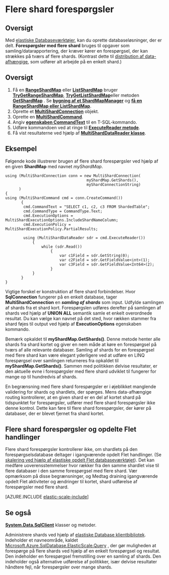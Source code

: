 <properties 
    pageTitle="Forespørgsler med flere shard | Microsoft Azure" 
    description="Køre forespørgsler på tværs af shards ved hjælp af biblioteket elastiske database klient." 
    services="sql-database" 
    documentationCenter="" 
    manager="jhubbard" 
    authors="torsteng" 
    editor=""/>

<tags 
    ms.service="sql-database" 
    ms.workload="sql-database" 
    ms.tgt_pltfrm="na" 
    ms.devlang="na" 
    ms.topic="article" 
    ms.date="04/12/2016" 
    ms.author="torsteng"/>

# <a name="multi-shard-querying"></a>Flere shard forespørgsler

## <a name="overview"></a>Oversigt

Med [elastiske Databaseværktøjer](sql-database-elastic-scale-introduction.md), kan du oprette databaseløsninger, der er delt. **Forespørgsler med flere shard** bruges til opgaver som samling/datarapportering, der kræver kører en forespørgsel, der kan strækkes på tværs af flere shards. (Kontrast dette til [distribution af data-afhængige](sql-database-elastic-scale-data-dependent-routing.md), som udfører alt arbejde på en enkelt shard.) 

## <a name="overview"></a>Oversigt

1. Få en [**RangeShardMap**](https://msdn.microsoft.com/library/azure/dn807318.aspx) eller [**ListShardMap**](https://msdn.microsoft.com/library/azure/dn807370.aspx) bruger [**TryGetRangeShardMap**](https://msdn.microsoft.com/library/azure/microsoft.azure.sqldatabase.elasticscale.shardmanagement.shardmapmanager.trygetrangeshardmap.aspx), [**TryGetListShardMap**](https://msdn.microsoft.com/library/azure/microsoft.azure.sqldatabase.elasticscale.shardmanagement.shardmapmanager.trygetlistshardmap.aspx)eller metoden [**GetShardMap**](https://msdn.microsoft.com/library/azure/microsoft.azure.sqldatabase.elasticscale.shardmanagement.shardmapmanager.getshardmap.aspx) . Se [**bygning af et ShardMapManager**](sql-database-elastic-scale-shard-map-management.md#constructing-a-shardmapmanager) og [**få en RangeShardMap eller ListShardMap**](sql-database-elastic-scale-shard-map-management.md#get-a-rangeshardmap-or-listshardmap).
2. Oprette et **[MultiShardConnection](https://msdn.microsoft.com/library/azure/microsoft.azure.sqldatabase.elasticscale.query.multishardconnection.aspx)** objekt.
2. Oprette en **[MultiShardCommand](https://msdn.microsoft.com/library/azure/microsoft.azure.sqldatabase.elasticscale.query.multishardcommand.aspx)**. 
3. Angiv **[egenskaben CommandText](https://msdn.microsoft.com/library/azure/microsoft.azure.sqldatabase.elasticscale.query.multishardcommand.commandtext.aspx#P:Microsoft.Azure.SqlDatabase.ElasticScale.Query.MultiShardCommand.CommandText)** til en T-SQL-kommando.
3. Udføre kommandoen ved at ringe til **[ExecuteReader metode](https://msdn.microsoft.com/library/azure/microsoft.azure.sqldatabase.elasticscale.query.multishardcommand.executereader.aspx)**.
4. Få vist resultaterne ved hjælp af **[MultiShardDataReader klasse](https://msdn.microsoft.com/library/azure/microsoft.azure.sqldatabase.elasticscale.query.multisharddatareader.aspx)**. 

## <a name="example"></a>Eksempel

Følgende kode illustrerer brugen af flere shard forespørgsler ved hjælp af en given **ShardMap** med navnet *myShardMap*. 

    using (MultiShardConnection conn = new MultiShardConnection( 
                                        myShardMap.GetShards(), 
                                        myShardConnectionString) 
          ) 
    { 
    using (MultiShardCommand cmd = conn.CreateCommand())
           { 
            cmd.CommandText = "SELECT c1, c2, c3 FROM ShardedTable"; 
            cmd.CommandType = CommandType.Text; 
            cmd.ExecutionOptions = MultiShardExecutionOptions.IncludeShardNameColumn; 
            cmd.ExecutionPolicy = MultiShardExecutionPolicy.PartialResults; 

            using (MultiShardDataReader sdr = cmd.ExecuteReader()) 
                { 
                    while (sdr.Read())
                        { 
                            var c1Field = sdr.GetString(0); 
                            var c2Field = sdr.GetFieldValue<int>(1); 
                            var c3Field = sdr.GetFieldValue<Int64>(2);
                        } 
                } 
           } 
    } 

 
Vigtige forskel er konstruktion af flere shard forbindelser. Hvor **SqlConnection** fungerer på en enkelt database, tager **MultiShardConnection** en ***samling af shards*** som input. Udfylde samlingen af shards fra et shard kort. Forespørgslen udføres derefter på samlingen af shards ved hjælp af **UNION ALL** semantik samle et enkelt overordnede resultat. Du kan vælge kan navnet på det sted, hvor rækken stammer fra shard føjes til output ved hjælp af **ExecutionOptions** egenskaben kommando. 

Bemærk opkaldet til **myShardMap.GetShards()**. Denne metode henter alle shards fra shard kortet og giver en nem måde at køre en forespørgsel på tværs af alle relevante databaser. Samling af shards for en forespørgsel med flere shard kan være elegant yderligere ved at udføre en LINQ forespørgsel over samlingen returneres fra opkaldet til **myShardMap.GetShards()**. Sammen med politikken delvise resultater, er den aktuelle evne i forespørgsler med flere shard udviklet til fungerer for mange op til hundredvis af shards.

En begrænsning med flere shard forespørgsler er i øjeblikket manglende validering for shards og shardlets, der spørges. Mens data-afhængige routing kontrollerer, at en given shard er en del af kortet shard på tidspunktet for forespørgsler, udfører med flere shard forespørgsler ikke denne kontrol. Dette kan føre til flere shard forespørgsler, der kører på databaser, der er blevet fjernet fra shard kortet.

## <a name="multi-shard-queries-and-split-merge-operations"></a>Flere shard forespørgsler og opdelte Flet handlinger

Flere shard forespørgsler kontrollerer ikke, om shardlets på den forespørgselsdatabase deltager i igangværende opdelt Flet handlinger. (Se [skalering ved hjælp af elastiske opdelt Flet databaseværktøjet](sql-database-elastic-scale-overview-split-and-merge.md)). Det kan medføre uoverensstemmelser hvor rækker fra den samme shardlet vise til flere databaser i den samme forespørgsel med flere shard. Vær opmærksom på disse begrænsninger, og Medtag draining igangværende opdelt Flet aktiviteter og ændringer til kortet, shard udførelse af forespørgsler med flere shard.

[AZURE.INCLUDE [elastic-scale-include](../../includes/elastic-scale-include.md)]

## <a name="see-also"></a>Se også
**[System.Data.SqlClient](http://msdn.microsoft.com/library/System.Data.SqlClient.aspx)** klasser og metoder.


Administrere shards ved hjælp af [elastiske Database klientbibliotek](sql-database-elastic-database-client-library.md). Indeholder et navneområde, kaldet [Microsoft.Azure.SqlDatabase.ElasticScale.Query](https://msdn.microsoft.com/library/azure/microsoft.azure.sqldatabase.elasticscale.query.aspx) , der gør muligheden at forespørge på flere shards ved hjælp af en enkelt forespørgsel og resultat. Den indeholder en forespørgsel fremstilling over en samling af shards. Den indeholder også alternative udførelse af politikker, især delvise resultater håndtere fejl, når forespørgsler over mange shards.  

 